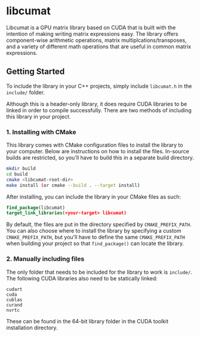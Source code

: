 # libcumat
Libcumat is a GPU matrix library based on CUDA that is built with the intention of making writing matrix expressions easy. The library offers component-wise arithmetic operations, matrix multiplcations/transposes, and a variety of different math operations that are useful in common matrix expressions.

## Getting Started
To include the library in your C++ projects, simply include `libcumat.h` in the `include/` folder.

Although this is a header-only library, it does require CUDA libraries to be linked in order to compile successfully. There are two methods of including this library in your project.

### 1. Installing with CMake
This library comes with CMake configuration files to install the library to your computer. Below are instructions on how to install the files. In-source builds are restricted, so you'll have to build this in a separate build directory.

```sh
mkdir build
cd build
cmake <libcumat-root-dir>
make install (or cmake --build . --target install)
```

After installing, you can include the library in your CMake files as such:

```cmake
find_package(libcumat)
target_link_libraries(<your-target> libcumat)
```

By default, the files are put in the directory specified by `CMAKE_PREFIX_PATH`. You can also choose where to install the library by specifying a custom   `CMAKE_PREFIX_PATH`, but you'll have to define the same `CMAKE_PREFIX_PATH` when building your project so that `find_package()` can locate the library.


### 2. Manually including files
The only folder that needs to be included for the library to work is `include/`. The following CUDA libraries also need to be statically linked:

```
cudart
cuda
cublas
curand
nvrtc
```

These can be found in the 64-bit library folder in the CUDA toolkit installation directory.
